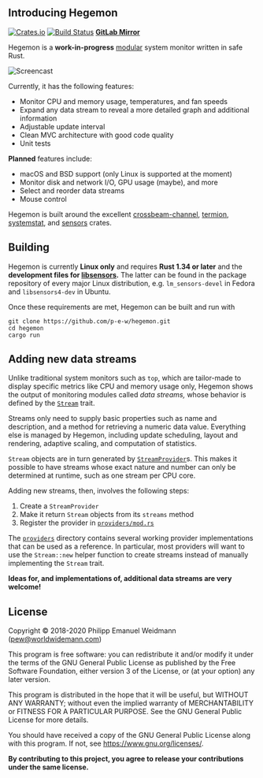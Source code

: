 ## Introducing Hegemon

[![Crates.io](https://img.shields.io/crates/v/hegemon.svg)](https://crates.io/crates/hegemon)
[![Build Status](https://travis-ci.org/p-e-w/hegemon.svg?branch=master)](https://travis-ci.org/p-e-w/hegemon)
[**GitLab Mirror**](https://gitlab.com/p-e-w/hegemon)

Hegemon is a **work-in-progress** [modular](#adding-new-data-streams) system monitor
written in safe Rust.

![Screencast](https://user-images.githubusercontent.com/2702526/45913619-818f1100-be53-11e8-8138-6ddfe42e15af.gif)

Currently, it has the following features:

- Monitor CPU and memory usage, temperatures, and fan speeds
- Expand any data stream to reveal a more detailed graph and additional information
- Adjustable update interval
- Clean MVC architecture with good code quality
- Unit tests

**Planned** features include:

- macOS and BSD support (only Linux is supported at the moment)
- Monitor disk and network I/O, GPU usage (maybe), and more
- Select and reorder data streams
- Mouse control

Hegemon is built around the excellent
[crossbeam-channel](https://github.com/crossbeam-rs/crossbeam/tree/master/crossbeam-channel),
[termion](https://gitlab.redox-os.org/redox-os/termion),
[systemstat](https://github.com/myfreeweb/systemstat),
and [sensors](https://github.com/nyantec/sensors) crates.


## Building

Hegemon is currently **Linux only** and requires **Rust 1.34 or later** and the
**development files for [libsensors](https://github.com/lm-sensors/lm-sensors).**
The latter can be found in the package repository of every major Linux distribution,
e.g. `lm_sensors-devel` in Fedora and `libsensors4-dev` in Ubuntu.

Once these requirements are met, Hegemon can be built and run with

```
git clone https://github.com/p-e-w/hegemon.git
cd hegemon
cargo run
```


## Adding new data streams

Unlike traditional system monitors such as `top`, which are tailor-made
to display specific metrics like CPU and memory usage only, Hegemon shows
the output of monitoring modules called *data streams,* whose behavior is
defined by the [`Stream`](src/stream.rs) trait.

Streams only need to supply basic properties such as name and description,
and a method for retrieving a numeric data value. Everything else is managed
by Hegemon, including update scheduling, layout and rendering, adaptive scaling,
and computation of statistics.

`Stream` objects are in turn generated by [`StreamProvider`](src/stream.rs)s.
This makes it possible to have streams whose exact nature and number can only
be determined at runtime, such as one stream per CPU core.

Adding new streams, then, involves the following steps:

1. Create a `StreamProvider`
2. Make it return `Stream` objects from its `streams` method
3. Register the provider in [`providers/mod.rs`](src/providers/mod.rs)

The [`providers`](src/providers) directory contains several working provider
implementations that can be used as a reference. In particular, most providers
will want to use the `Stream::new` helper function to create streams
instead of manually implementing the `Stream` trait.

**Ideas for, and implementations of, additional data streams are very welcome!**


## License

Copyright &copy; 2018-2020  Philipp Emanuel Weidmann (<pew@worldwidemann.com>)

This program is free software: you can redistribute it and/or modify
it under the terms of the GNU General Public License as published by
the Free Software Foundation, either version 3 of the License, or
(at your option) any later version.

This program is distributed in the hope that it will be useful,
but WITHOUT ANY WARRANTY; without even the implied warranty of
MERCHANTABILITY or FITNESS FOR A PARTICULAR PURPOSE.  See the
GNU General Public License for more details.

You should have received a copy of the GNU General Public License
along with this program.  If not, see <https://www.gnu.org/licenses/>.

**By contributing to this project, you agree to release your
contributions under the same license.**
